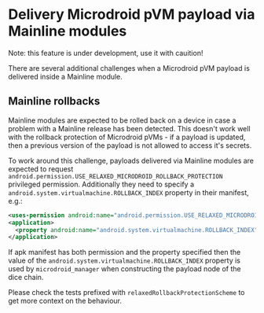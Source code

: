 # Delivery Microdroid pVM payload via Mainline modules

Note: this feature is under development, use it with cauition!

There are several additional challenges when a Microdroid pVM payload is
delivered inside a Mainline module.

## Mainline rollbacks

Mainline modules are expected to be rolled back on a device in case a problem
with a Mainline release has been detected. This doesn't work well with the
rollback protection of Microdroid pVMs - if a payload is updated, then a
previous version of the payload is not allowed to access it's secrets.

To work around this challenge, payloads delivered via Mainline modules are
expected to request
`android.permission.USE_RELAXED_MICRODROID_ROLLBACK_PROTECTION` privileged
permission. Additionally they need to specify a
`android.system.virtualmachine.ROLLBACK_INDEX` property in their manifest, e.g.:

```xml
<uses-permission android:name="android.permission.USE_RELAXED_MICRODROID_ROLLBACK_PROTECTION" />
<application>
  <property android:name="android.system.virtualmachine.ROLLBACK_INDEX" android:value="1" />
</application>
```

If apk manifest has both permission and the property specified then the value of
the `android.system.virtualmachine.ROLLBACK_INDEX` property is used by
`microdroid_manager` when constructing the payload node of the dice chain.

Please check the tests prefixed with `relaxedRollbackProtectionScheme` to get
more context on the behaviour.

